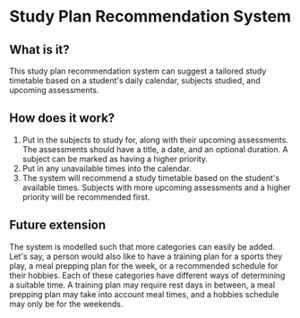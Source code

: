 # Study Plan Recommendation System

## What is it?

This study plan recommendation system can suggest a tailored study timetable based on a student's daily calendar, subjects studied, and upcoming assessments.

## How does it work?

1. Put in the subjects to study for, along with their upcoming assessments. The assessments should have a title, a date, and an optional duration. A subject can be marked as having a higher priority.
2. Put in any unavailable times into the calendar.
3. The system will recommend a study timetable based on the student's available times. Subjects with more upcoming assessments and a higher priority will be recommended first.

## Future extension

The system is modelled such that more categories can easily be added. 
Let's say, a person would also like to have a training plan for a sports they play, a meal prepping plan for the week, or a recommended schedule for their hobbies. 
Each of these categories have different ways of determining a suitable time. 
A training plan may require rest days in between, a meal prepping plan may take into account meal times, and a hobbies schedule may only be for the weekends.



